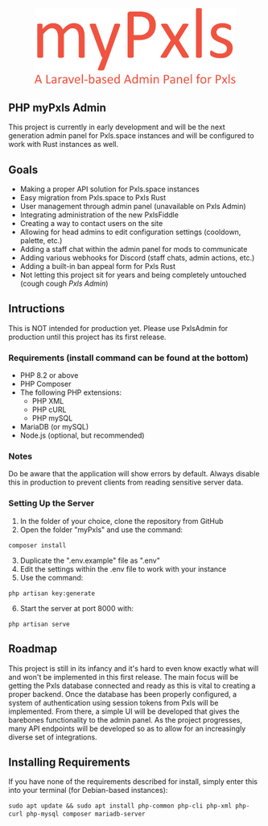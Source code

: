 <p align="center">
    <img src="https://github.com/zulujive/mypxls/blob/main/myPxlsOrange(1).png?raw=true" width="400" alt="Pxls.space Logo">
    <!-- <img src="https://raw.githubusercontent.com/laravel/art/master/logo-lockup/5%20SVG/2%20CMYK/1%20Full%20Color/laravel-logolockup-cmyk-red.svg" width="300" alt="Laravel Logo"> -->
</p>

## PHP myPxls Admin
This project is currently in early development and will be the next generation admin panel for Pxls.space instances and will be configured to work with Rust instances as well.

## Goals
- Making a proper API solution for Pxls.space instances
- Easy migration from Pxls.space to Pxls Rust
- User management through admin panel (unavailable on Pxls Admin)
- Integrating administration of the new PxlsFiddle
- Creating a way to contact users on the site
- Allowing for head admins to edit configuration settings (cooldown, palette, etc.)
- Adding a staff chat within the admin panel for mods to communicate
- Adding various webhooks for Discord (staff chats, admin actions, etc.)
- Adding a built-in ban appeal form for Pxls Rust
- Not letting this project sit for years and being completely untouched (cough cough *Pxls Admin*)

## Intructions
This is NOT intended for production yet. Please use PxlsAdmin for production until this project has its first release.

### Requirements (install command can be found at the bottom)
- PHP 8.2 or above
- PHP Composer
- The following PHP extensions:
    - PHP XML
    - PHP cURL
    - PHP mySQL
- MariaDB (or mySQL)
- Node.js (optional, but recommended)

### Notes
Do be aware that the application will show errors by default. Always disable this in production to prevent clients from reading sensitive server data.

### Setting Up the Server
1. In the folder of your choice, clone the repository from GitHub
2. Open the folder "myPxls" and use the command:
```
composer install
```
3. Duplicate the ".env.example" file as ".env"
4. Edit the settings within the .env file to work with your instance
5. Use the command:
```
php artisan key:generate
```
6. Start the server at port 8000 with:
```
php artisan serve
```

## Roadmap
This project is still in its infancy and it's hard to even know exactly what will and won't be implemented in this first release. The main focus will be getting the Pxls database connected and ready as this is vital to creating a proper backend. Once the database has been properly configured, a system of authentication using session tokens from Pxls will be implemented. From there, a simple UI will be developed that gives the barebones functionality to the admin panel. As the project progresses, many API endpoints will be developed so as to allow for an increasingly diverse set of integrations.

## Installing Requirements
If you have none of the requirements described for install, simply enter this into your terminal (for Debian-based instances):
```
sudo apt update && sudo apt install php-common php-cli php-xml php-curl php-mysql composer mariadb-server
```

